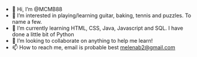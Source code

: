 - 👋 Hi, I’m @MCMB88
- 👀 I’m interested in playing/learning guitar, baking, tennis and puzzles. To name a few. 
- 🌱 I’m currently learning HTML, CSS, Java, Javascript and SQL. I have done a little bit of Python
- 💞️ I’m looking to collaborate on anything to help me learn!
- 📫 How to reach me, email is probable best melenab2@gmail.com

<!---
MCMB88/MCMB88 is a ✨ special ✨ repository because its `README.md` (this file) appears on your GitHub profile.
You can click the Preview link to take a look at your changes.
--->
